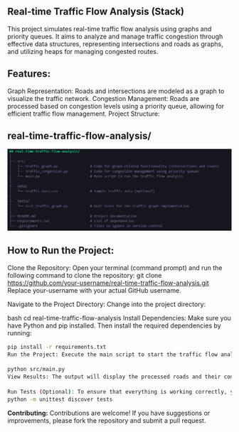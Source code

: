## Real-time Traffic Flow Analysis (Stack)
This project simulates real-time traffic flow analysis using graphs and priority queues. It aims to analyze and manage traffic congestion through effective data structures, representing intersections and roads as graphs, and utilizing heaps for managing congested routes.

## Features:
Graph Representation: Roads and intersections are modeled as a graph to visualize the traffic network.
Congestion Management: Roads are processed based on congestion levels using a priority queue, allowing for efficient traffic flow management.
Project Structure:

## real-time-traffic-flow-analysis/
![Diagram](Flow.png)

## How to Run the Project:
Clone the Repository: Open your terminal (command prompt) and run the following command to clone the repository:
git clone https://github.com/your-username/real-time-traffic-flow-analysis.git
Replace your-username with your actual GitHub username.

Navigate to the Project Directory: Change into the project directory:

bash
cd real-time-traffic-flow-analysis
Install Dependencies: Make sure you have Python and pip installed. Then install the required dependencies by running:

```bash
pip install -r requirements.txt
Run the Project: Execute the main script to start the traffic flow analysis:

python src/main.py
View Results: The output will display the processed roads and their congestion levels based on your implemented logic.

Run Tests (Optional): To ensure that everything is working correctly, you can run the unit tests by executing:
python -m unittest discover tests
```
**Contributing:**
Contributions are welcome! If you have suggestions or improvements, please fork the repository and submit a pull request.